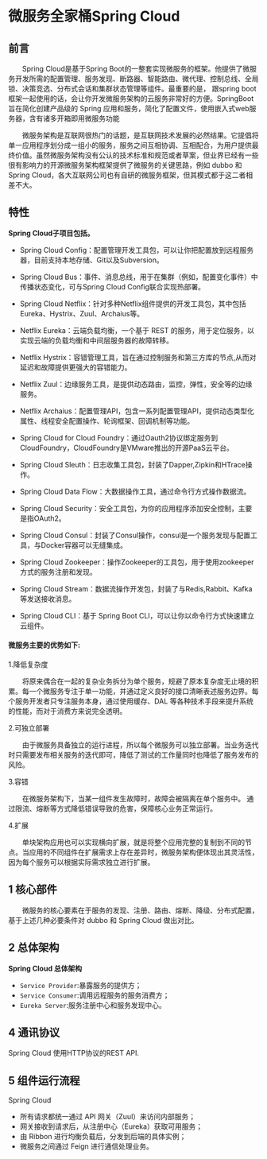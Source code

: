 # 微服务全家桶Spring Cloud

## 前言
　　Spring Cloud是基于Spring Boot的一整套实现微服务的框架。他提供了微服务开发所需的配置管理、服务发现、断路器、智能路由、微代理、控制总线、全局锁、决策竞选、分布式会话和集群状态管理等组件。最重要的是， 跟spring boot框架一起使用的话，会让你开发微服务架构的云服务非常好的方便。SpringBoot旨在简化创建产品级的 Spring 应用和服务，简化了配置文件，使用嵌入式web服务器，含有诸多开箱即用微服务功能

　　微服务架构是互联网很热门的话题，是互联网技术发展的必然结果。它提倡将单一应用程序划分成一组小的服务，服务之间互相协调、互相配合，为用户提供最终价值。虽然微服务架构没有公认的技术标准和规范或者草案，但业界已经有一些很有影响力的开源微服务架构框架提供了微服务的关键思路，例如 dubbo 和 Spring Cloud，各大互联网公司也有自研的微服务框架，但其模式都于这二者相差不大。

## 特性
**Spring Cloud子项目包括。**

* Spring Cloud Config：配置管理开发工具包，可以让你把配置放到远程服务器，目前支持本地存储、Git以及Subversion。

* Spring Cloud Bus：事件、消息总线，用于在集群（例如，配置变化事件）中传播状态变化，可与Spring Cloud Config联合实现热部署。

* Spring Cloud Netflix：针对多种Netflix组件提供的开发工具包，其中包括Eureka、Hystrix、Zuul、Archaius等。

* Netflix Eureka：云端负载均衡，一个基于 REST 的服务，用于定位服务，以实现云端的负载均衡和中间层服务器的故障转移。

* Netflix Hystrix：容错管理工具，旨在通过控制服务和第三方库的节点,从而对延迟和故障提供更强大的容错能力。

* Netflix Zuul：边缘服务工具，是提供动态路由，监控，弹性，安全等的边缘服务。

* Netflix Archaius：配置管理API，包含一系列配置管理API，提供动态类型化属性、线程安全配置操作、轮询框架、回调机制等功能。

* Spring Cloud for Cloud Foundry：通过Oauth2协议绑定服务到CloudFoundry，CloudFoundry是VMware推出的开源PaaS云平台。

* Spring Cloud Sleuth：日志收集工具包，封装了Dapper,Zipkin和HTrace操作。

* Spring Cloud Data Flow：大数据操作工具，通过命令行方式操作数据流。

* Spring Cloud Security：安全工具包，为你的应用程序添加安全控制，主要是指OAuth2。

* Spring Cloud Consul：封装了Consul操作，consul是一个服务发现与配置工具，与Docker容器可以无缝集成。

* Spring Cloud Zookeeper：操作Zookeeper的工具包，用于使用zookeeper方式的服务注册和发现。

* Spring Cloud Stream：数据流操作开发包，封装了与Redis,Rabbit、Kafka等发送接收消息。

* Spring Cloud CLI：基于 Spring Boot CLI，可以让你以命令行方式快速建立云组件。

#### 微服务主要的优势如下:

1.降低复杂度

　　将原来偶合在一起的复杂业务拆分为单个服务，规避了原本复杂度无止境的积累。每一个微服务专注于单一功能，并通过定义良好的接口清晰表述服务边界。每个服务开发者只专注服务本身，通过使用缓存、DAL 等各种技术手段来提升系统的性能，而对于消费方来说完全透明。

2.可独立部署

　　由于微服务具备独立的运行进程，所以每个微服务可以独立部署。当业务迭代时只需要发布相关服务的迭代即可，降低了测试的工作量同时也降低了服务发布的风险。

3.容错

　　在微服务架构下，当某一组件发生故障时，故障会被隔离在单个服务中。 通过限流、熔断等方式降低错误导致的危害，保障核心业务正常运行。

4.扩展

　　单块架构应用也可以实现横向扩展，就是将整个应用完整的复制到不同的节点。当应用的不同组件在扩展需求上存在差异时，微服务架构便体现出其灵活性，因为每个服务可以根据实际需求独立进行扩展。


## 1 核心部件

　　微服务的核心要素在于服务的发现、注册、路由、熔断、降级、分布式配置，基于上述几种必要条件对 dubbo 和 Spring Cloud 做出对比。

## 2 总体架构

**Spring Cloud 总体架构**

- `Service Provider`:暴露服务的提供方；
- `Service Consumer`:调用远程服务的服务消费方；
- `Eureka Server`:服务注册中心和服务发现中心。

##  4 通讯协议

Spring Cloud 使用HTTP协议的REST API.

## 5 组件运行流程

Spring Cloud
- 所有请求都统一通过 API 网关（Zuul）来访问内部服务；
- 网关接收到请求后，从注册中心（Eureka）获取可用服务；
- 由 Ribbon 进行均衡负载后，分发到后端的具体实例；
- 微服务之间通过 Feign 进行通信处理业务。
